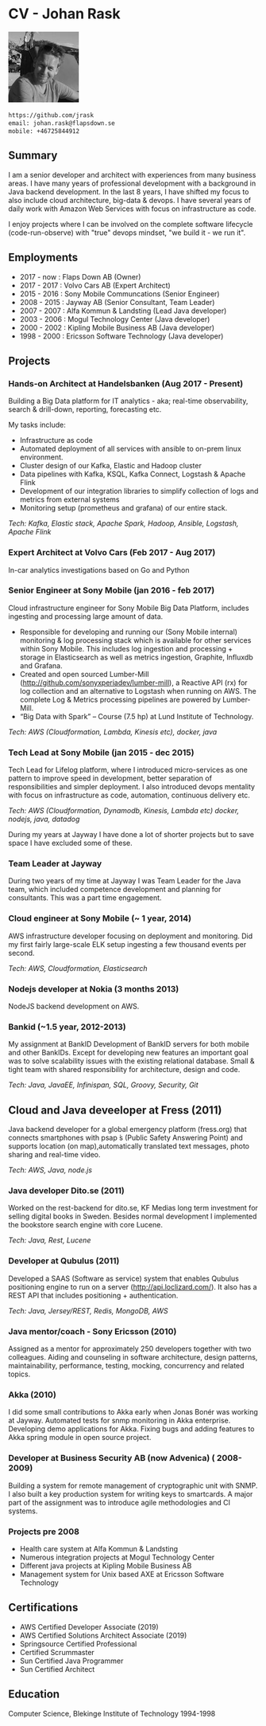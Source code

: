 # CV - Johan Rask
![](jrask.jpeg) 
```
https://github.com/jrask
email: johan.rask@flapsdown.se
mobile: +46725844912
```
## Summary

I am a senior developer and architect with experiences from many business areas. I have many years of professional development with a background in Java backend development. In the last 8 years, I have shifted my focus to also include cloud architecture, big-data & devops. I have several years of daily work with Amazon Web Services with focus on infrastructure as code.

I enjoy projects where I can be involved on the complete software lifecycle (code-run-observe) with "true" devops mindset, "we build it - we run it".

## Employments

* 2017 - now : Flaps Down AB (Owner)
* 2017 - 2017 : Volvo Cars AB (Expert Architect)
* 2015 - 2016 : Sony Mobile Communcations (Senior Engineer)
* 2008 - 2015 : Jayway AB (Senior Consultant, Team Leader)
* 2007 - 2007 : Alfa Kommun & Landsting (Lead Java developer)
* 2003 - 2006 : Mogul Technology Center (Java developer)
* 2000 - 2002 : Kipling Mobile Business AB (Java developer)
* 1998 - 2000 : Ericsson Software Technology (Java developer)

## Projects

### Hands-on Architect at Handelsbanken (Aug 2017 - Present)

Building a Big Data platform for IT analytics - aka; real-time observability, search & drill-down, reporting, forecasting etc.

My tasks include:
- Infrastructure as code
- Automated deployment of all services with ansible to on-prem linux environment.
- Cluster design of our Kafka, Elastic and Hadoop cluster
- Data pipelines with Kafka, KSQL, Kafka Connect, Logstash & Apache Flink
- Development of our integration libraries to simplify collection of logs and metrics from external systems
- Monitoring setup (prometheus and grafana) of our entire stack.

_Tech: Kafka, Elastic stack, Apache Spark, Hadoop, Ansible, Logstash, Apache Flink_

### Expert Architect at Volvo Cars (Feb 2017 - Aug 2017)

In-car analytics investigations based on Go and Python

### Senior Engineer at Sony Mobile (jan 2016 - feb 2017)

Cloud infrastructure engineer for Sony Mobile Big Data Platform, includes ingesting and processing large amount of data.

- Responsible for developing and running our (Sony Mobile internal) monitoring & log processing stack which is available for other services within Sony Mobile. This includes log ingestion and processing + storage in Elasticsearch as well as metrics ingestion, Graphite, Influxdb and Grafana.
- Created and open sourced Lumber-Mill (http://github.com/sonyxperiadev/lumber-mill), a Reactive API (rx) for log collection and an alternative to Logstash when running on AWS. The complete Log & Metrics processing pipelines are powered by Lumber-Mill.
- “Big Data with Spark” – Course (7.5 hp) at Lund Institute of Technology.

_Tech: AWS (Cloudformation, Lambda, Kinesis etc), docker, java_

### Tech Lead at Sony Mobile (jan 2015 - dec 2015)

Tech Lead for Lifelog platform, where I introduced micro-services as one pattern to improve speed in development, better separation of responsibilities and simpler deployment. I also introduced devops mentality with focus on infrastructure as code, automation, continuous delivery etc.

_Tech: AWS (Cloudformation, Dynamodb, Kinesis, Lambda etc) docker, nodejs, java, datadog_

During my years at Jayway I have done a lot of shorter projects but to save space I have excluded some of these.

### Team Leader at Jayway
During two years of my time at Jayway I was Team Leader for the Java team, which included competence development and planning for consultants. This was a part time engagement.

### Cloud engineer at Sony Mobile (~ 1 year, 2014)
AWS infrastructure developer focusing on deployment and monitoring. Did my first fairly large-scale ELK setup ingesting a few thousand events per second.

_Tech: AWS, Cloudformation, Elasticsearch_

### Nodejs developer at Nokia (3 months 2013)
NodeJS backend development on AWS.

### Bankid  (~1.5 year, 2012-2013)
My assignment at BankID Development of BankID servers for both mobile and other BankIDs. Except for developing new features an important goal was to solve scalability issues with the existing relational database. Small & tight team with shared responsibility for architecture, design and code.

_Tech: Java, JavaEE, Infinispan, SQL, Groovy, Security, Git_

## Cloud and Java deveeloper at Fress (2011)
Java backend developer for a global emergency platform (fress.org) that connects smartphones with psap ́s (Public Safety Answering Point) and supports location (on map),automatically translated text messages, photo sharing and real-time video. 

_Tech: AWS, Java, node.js_

### Java developer Dito.se (2011)
Worked on the rest-backend for dito.se, KF Medias long term investment for selling digital books in Sweden. Besides normal development I implemented the bookstore search engine with core Lucene. 

_Tech: Java, Rest, Lucene_

### Developer at Qubulus (2011)
Developed a SAAS (Software as service) system that enables Qubulus positioning engine to run on a server (http://api.loclizard.com/). It also has a REST API that includes positioning + authentication.

_Tech: Java, Jersey/REST, Redis, MongoDB, AWS_

### Java mentor/coach - Sony Ericsson (2010)
Assigned as a mentor for approximately 250 developers together with two colleagues. Aiding and counseling in software architecture, design patterns, maintainability, performance, testing, mocking, concurrency and related topics.

### Akka (2010)
I did some small contributions to Akka early when Jonas Bonér was working at Jayway. Automated tests for snmp monitoring in Akka enterprise. Developing demo applications for Akka. Fixing bugs and adding features to Akka spring module in open source project. 

### Developer at Business Security AB (now Advenica) ( 2008-2009)
Building a system for remote management of cryptographic unit with SNMP. I also built a key production system for writing keys to smartcards. A major part of the assignment was to introduce agile methodologies and CI systems.

### Projects pre 2008

* Health care system at Alfa Kommun & Landsting
* Numerous integration projects at Mogul Technology Center
* Different java projects at Kipling Mobile Business AB
* Management system for Unix based AXE at Ericsson Software Technology

## Certifications

- AWS Certified Developer Associate (2019)
- AWS Certified Solutions Architect Associate (2019)
- Springsource Certified Professional
- Certified Scrummaster
- Sun Certified Java Programmer
- Sun Certified Architect

## Education

Computer Science, Blekinge Institute of Technology 1994-1998